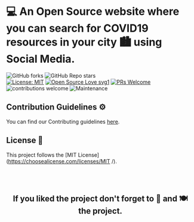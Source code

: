 # 💻 An Open Source website where you can search for COVID19 resources in your city 🏙 using Social Media.


![GitHub forks](https://img.shields.io/github/forks/5tupidbrain/Covid19-avail) 
![GitHub Repo stars](https://img.shields.io/github/stars/5tupidbrain/Covid19-avail)
<br>
[![License: MIT](https://img.shields.io/badge/License-MIT-orange)](https://choosealicense.com/licenses/MIT/) 
[![Open Source Love svg1](https://badges.frapsoft.com/os/v1/open-source.svg?v=103)](https://github.com/ellerbrock/open-source-badges/) 
[![PRs Welcome](https://img.shields.io/badge/PRs-welcome-brightgreen.svg?style=flat-square)](http://makeapullrequest.com) 
![contributions welcome](https://img.shields.io/static/v1.svg?label=Contributions&message=Welcome&color=0059b3&style=flat-square) 
![Maintenance](https://img.shields.io/maintenance/yes/2021)


## Contribution Guidelines ⚙️

You can find our Contributing guidelines [here](https://github.com/5tupidbrain/Covid19-avail/blob/main/CONTRIBUTING.md).

## License 📝 

This project follows the [MIT License](https://choosealicense.com/licenses/MIT      /).

<br>
<br>
<h2 align="center">If you liked the project don't forget to 🌟 and 🍽 the project.</h2>

